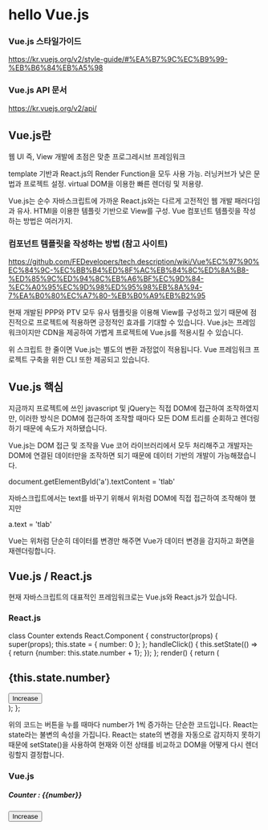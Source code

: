# hello Vue.js

### Vue.js 스타일가이드
https://kr.vuejs.org/v2/style-guide/#%EA%B7%9C%EC%B9%99-%EB%B6%84%EB%A5%98

### Vue.js API 문서
https://kr.vuejs.org/v2/api/


## Vue.js란
웹 UI 즉, View 개발에 초점은 맞춘 프로그레시브 프레임워크

template 기반과 React.js의 Render Function을 모두 사용 가능.
러닝커브가 낮은 문법과 프로젝트 설정.
virtual DOM을 이용한 빠른 렌더링 및 저용량.

Vue.js는 순수 자바스크립트에 가까운 React.js와는 다르게 고전적인 웹 개발 패러다임과 유사.
HTMl을 이용한 템플릿 기반으로 View를 구성.
Vue 컴포넌트 템플릿을 작성하는 방법은 여러가지.

### 컴포넌트 템플릿을 작성하는 방법 (참고 사이트)
https://github.com/FEDevelopers/tech.description/wiki/Vue%EC%97%90%EC%84%9C-%EC%BB%B4%ED%8F%AC%EB%84%8C%ED%8A%B8-%ED%85%9C%ED%94%8C%EB%A6%BF%EC%9D%84-%EC%A0%95%EC%9D%98%ED%95%98%EB%8A%94-7%EA%B0%80%EC%A7%80-%EB%B0%A9%EB%B2%95

현재 개발된 PPP와 PTV 모두 유사 템플릿을 이용해 View를 구성하고 있기 때문에 
점진적으로 프로젝트에 적용하면 긍정적인 효과를 기대할 수 있습니다.
Vue.js는 프레임워크이지만 CDN을 제공하여 가볍게 프로젝트에 Vue.js를 적용시킬 수 있습니다.

<script src="https://cdn.jsdelivr.net/npm/vue/dist/vue.js"></script>

위 스크립트 한 줄이면 Vue.js는 별도의 변환 과정없이 적용됩니다.
Vue 프레임워크 프로젝트 구축을 위한 CLI 또한 제공되고 있습니다.

## Vue.js 핵심
지금까지 프로젝트에 쓰인 javascript 및 jQuery는 직접 DOM에 접근하여 조작하였지만,
이러한 방식은 DOM에 접근하여 조작할 때마다 모든 DOM 트리를 순회하고 렌더링하기 때문에 속도가 저하됐습니다.

Vue.js는 DOM 접근 및 조작을 Vue 코어 라이브러리에서 모두 처리해주고 개발자는 DOM에 연결된 데이터만을 조작하면 되기 때문에
데이터 기반의 개발이 가능해졌습니다.

document.getElementById('a').textContent = 'tlab'

자바스크립트에서는 text를 바꾸기 위해서 위처럼 DOM에 직접 접근하여 조작해야 했지만

a.text = 'tlab'

Vue는 위처럼 단순히 데이터를 변경만 해주면 Vue가 데이터 변경을 감지하고 화면을 재렌더링합니다.

## Vue.js / React.js
현재 자바스크립트의 대표적인 프레임워크로는 Vue.js와 React.js가 있습니다.

### React.js
class Counter extends React.Component {
  constructor(props) {
    super(props);
    this.state = {
      number: 0
    };
  };
  handleClick() {
    this.setState(() => {
      return {number: this.state.number + 1};
    });
  };
  render() {
    return (
      <div>
        <h2>{this.state.number}</h2>
        <button onClick={this.handleClick}>Increase</button>
      </div>
    );
  };

위의 코드는 버튼을 누를 때마다 number가 1씩 증가하는 단순한 코드입니다.
React는 state라는 불변의 속성을 가집니다.
React는 state의 변경을 자동으로 감지하지 못하기 때문에 setState()을 사용하여 현재와 이전 상태를 비교하고 
DOM을 어떻게 다시 렌더링할지 결정합니다.

### Vue.js
  <body>
    <div id='app'>
        <h5>Counter : {{number}}</h5>
        <button @click='test += 1'>Increase</button>
    </div>
    
<script>
    
    var data = {number: 0};

    var app = new Vue ({
        el: '#app',
        data: data
    });

반면 Vue는 HTML태그에 디렉티브를 이용하여 별도의 명령없이 데이터가 변경되면 반응적으로 렌더링됩니다.

### Vue.js 라이프 사이클
<img src='./img/1_tnSXRrpLBYmfHnIagITlcg.png'>

